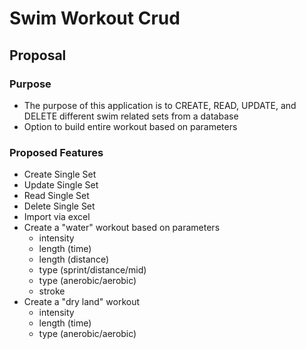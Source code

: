 # Swim Workout Crud

## Proposal

### Purpose

- The purpose of this application is to CREATE, READ, UPDATE, and DELETE different swim related sets from a database
- Option to build entire workout based on parameters

### Proposed Features

- Create Single Set
- Update Single Set
- Read Single Set
- Delete Single Set
- Import via excel
- Create a "water" workout based on parameters
  - intensity
  - length (time)
  - length (distance)
  - type (sprint/distance/mid)
  - type (anerobic/aerobic)
  - stroke
- Create a "dry land" workout
  - intensity
  - length (time)
  - type (anerobic/aerobic)
